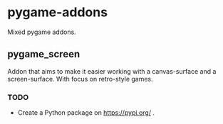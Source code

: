 # pygame-addons
Mixed pygame addons.

## pygame_screen
Addon that aims to make it easier working with a canvas-surface and a screen-surface. With focus on retro-style games.

### TODO
* Create a Python package on https://pypi.org/ .

